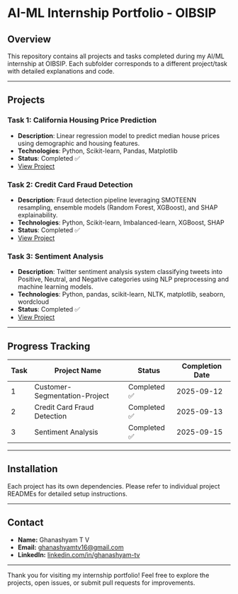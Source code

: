 # AI-ML Internship Portfolio - OIBSIP

## Overview
This repository contains all projects and tasks completed during my AI/ML internship at OIBSIP. Each subfolder corresponds to a different project/task with detailed explanations and code.

---

## Projects

### Task 1: California Housing Price Prediction
- **Description**: Linear regression model to predict median house prices using demographic and housing features.
- **Technologies**: Python, Scikit-learn, Pandas, Matplotlib
- **Status**: Completed ✅
- [View Project](./customer-segmentation/README.md)

### Task 2: Credit Card Fraud Detection
- **Description**: Fraud detection pipeline leveraging SMOTEENN resampling, ensemble models (Random Forest, XGBoost), and SHAP explainability.
- **Technologies**: Python, Scikit-learn, Imbalanced-learn, XGBoost, SHAP
- **Status**: Completed ✅
- [View Project](./fraud-detection/README.md)

### Task 3: Sentiment Analysis
- **Description**: Twitter sentiment analysis system classifying tweets into Positive, Neutral, and Negative categories using NLP preprocessing and machine learning models.
- **Technologies**: Python, pandas, scikit-learn, NLTK, matplotlib, seaborn, wordcloud
- **Status**: Completed ✅
- [View Project](./sentiment-analysis/README.md)

---

## Progress Tracking

| Task | Project Name                 | Status      | Completion Date |
|-------|-----------------------------|-------------|-----------------|
| 1     | Customer-Segmentation-Project | Completed ✅ | 2025-09-12      |
| 2     | Credit Card Fraud Detection          | Completed ✅ | 2025-09-13      |
| 3     | Sentiment Analysis                  | Completed ✅  | 2025-09-15              |

---

## Installation

Each project has its own dependencies. Please refer to individual project READMEs for detailed setup instructions.

---

## Contact

- **Name:** Ghanashyam T V  
- **Email:** [ghanashyamtv16@gmail.com](mailto:ghanashyamtv16@gmail.com)  
- **LinkedIn:** [linkedin.com/in/ghanashyam-tv](https://www.linkedin.com/in/ghanashyam-tv)

---

Thank you for visiting my internship portfolio! Feel free to explore the projects, open issues, or submit pull requests for improvements.
